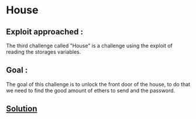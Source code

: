 # House

## Exploit approached :

The third challenge called "House" is a challenge using the exploit of reading the storages variables.

## Goal :

The goal of this challenge is to unlock the front door of the house, to do that we need to find the good amount of ethers to send and the password.

## [Solution](../../attacks/hardChalls/HouseSolution.md)